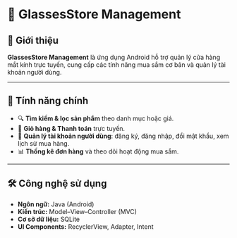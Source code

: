 # 📱 GlassesStore Management

## 📝 Giới thiệu  
**GlassesStore Management** là ứng dụng Android hỗ trợ quản lý cửa hàng mắt kính trực tuyến, cung cấp các tính năng mua sắm cơ bản và quản lý tài khoản người dùng.  

---

## 🚀 Tính năng chính  
- 🔍 **Tìm kiếm & lọc sản phẩm** theo danh mục hoặc giá.  
- 🛒 **Giỏ hàng & Thanh toán** trực tuyến.  
- 👤 **Quản lý tài khoản người dùng**: đăng ký, đăng nhập, đổi mật khẩu, xem lịch sử mua hàng.  
- 📊 **Thống kê đơn hàng** và theo dõi hoạt động mua sắm.  

---

## 🛠️ Công nghệ sử dụng  
- **Ngôn ngữ:** Java (Android)  
- **Kiến trúc:** Model–View–Controller (MVC)  
- **Cơ sở dữ liệu:** SQLite  
- **UI Components:** RecyclerView, Adapter, Intent  
